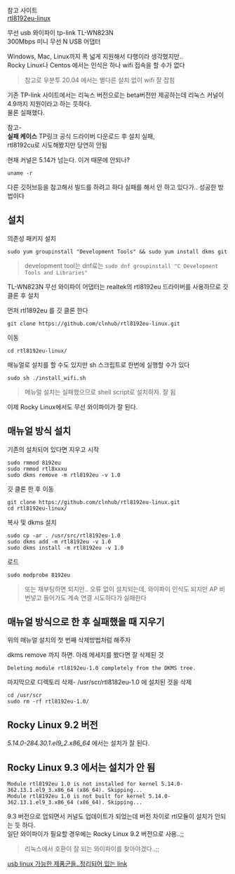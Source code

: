 참고 사이트   
[rtl8192eu-linux](https://github.com/clnhub/rtl8192eu-linux)

무선 usb 와이파이 tp-link TL-WN823N   
300Mbps 미니 무선 N USB 어댑터

Windows, Mac, Linux까지 폭 넓게 지원해서 다행이라 생각했지만..  
Rocky Linux나 Centos 에서는 인식은 하나 wifi 접속을 할 수가 없다   

> 참고로 우분투 20.04 에서는 별다른 설치 없이 wifi 잘 잡힘

기존 TP-link 사이트에서는 리눅스 버전으로는 beta버전만 제공하는데 리눅스 커널이 4.9까지 지원이라고 하는 듯하다.   
물론 실패했다.   

참고-   
**실패 케이스** TP링크 공식 드라이버 다운로드 후 설치 실패,   
rtl8192cu로 시도해봤지만 당연히 안됨  

현재 커널은 5.14가 넘는다. 이거 때문에 안되나?
```
uname -r
```

다른 깃허브등을 참고해서 빌드를 하려고 하다 실패를 해서 안 하고 있다가.. 성공한 방법이다  


## 설치

의존성 패키지 설치 
```
sudo yum groupinstall "Development Tools" && sudo yum install dkms git
```
> development tool는 dnf로는 `sudo dnf groupinstall "C Development Tools and Libraries" ` 

TL-WN823N 무선 와이파이 어댑터는 realtek의 rtl8192eu 드라이버를 사용하므로 깃 클론 후 설치  

먼저 rtl1892eu 를 깃 클론 한다 
```
git clone https://github.com/clnhub/rtl8192eu-linux.git
```
이동
```
cd rtl8192eu-linux/
```

매뉴얼로 설치를 할 수도 있지만 sh 스크립트로 한번에 실행할 수가 있다
```
sudo sh ./install_wifi.sh 
```
> 메뉴얼 설치는 실패했으므로 shell script로 설치하자. 잘 됨


이제 Rocky Linux에서도 무선 와이파이가 잘 된다. 

## 매뉴얼 방식 설치
기존의 설치되어 있다면 지우고 시작
```
sudo rmmod 8192eu
sudo rmmod rtl8xxxu
sudo dkms remove -m rtl8192eu -v 1.0
```

깃 클론 한 후 이동
```
git clone https://github.com/clnhub/rtl8192eu-linux.git
cd rtl8192eu-linux/
```

복사 및 dkms 설치
```
sudo cp -ar . /usr/src/rtl8192eu-1.0
sudo dkms add -m rtl8192eu -v 1.0
sudo dkms install -m rtl8192eu -v 1.0
```
로드
```
sudo modprobe 8192eu
```
> 또는 재부팅하면 되지만.. 오류 없이 설치되는데, 와이파이 인식도 되지만 AP 비번넣고 들어가도 계속 연결 시도하다가 실패한다


## 매뉴얼 방식으로 한 후 실패했을 때 지우기
위의 매뉴얼 설치의 첫 번째 삭제방법처럼 해주자

dkms remove 까지 하면. 아래 메세지를 봤다면 잘 삭제된 것
```
Deleting module rtl8192eu-1.0 completely from the DKMS tree.
```

마지막으로 디렉토리 삭제- /usr/scr/rtl8182eu-1.0 에 설치된 것을 삭제
```
cd /usr/scr
sudo rm -rf rtl8192eu-1.0/
```

## Rocky Linux 9.2 버전
*5.14.0-284.30.1.el9_2.x86_64* 에서는 설치가 잘 된다.

## Rocky Linux 9.3 에서는 설치가 안 됨
```
Module rtl8192eu 1.0 is not installed for kernel 5.14.0-362.13.1.el9_3.x86_64 (x86_64). Skipping...
Module rtl8192eu 1.0 is not built for kernel 5.14.0-362.13.1.el9_3.x86_64 (x86_64). Skipping...
```

9.3 버전으로 업되면서 커널도 업데이트가 되었는데 버전 차이로 rtl모듈이 설치가 안되는 듯 하다.  
일단 와이파이가 필요할 경우에는 Rocky Linux 9.2 버전으로 사용..;;

> 리눅스에서 호환이 잘 되는 와이파이를 찾아야겠다..;;

[usb linux 가능한 제품군들..정리되어 있는 link](https://github.com/morrownr/USB-WiFi/blob/main/home/USB_WiFi_Adapters_that_are_supported_with_Linux_in-kernel_drivers.md)